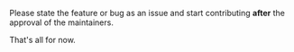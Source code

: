 Please state the feature or bug as an issue and start contributing **after** the approval of the maintainers.

That's all for now.
